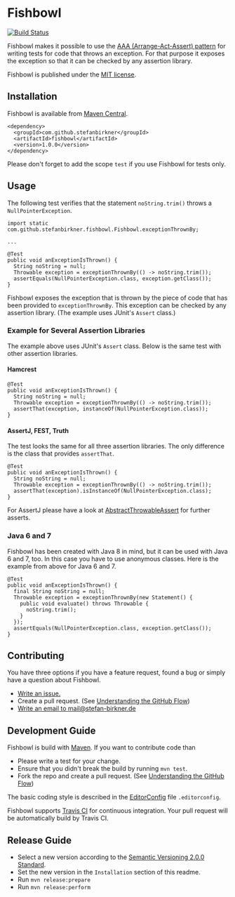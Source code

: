 # Fishbowl

[![Build Status](https://travis-ci.org/stefanbirkner/fishbowl.svg?branch=master)](https://travis-ci.org/stefanbirkner/fishbowl)

Fishbowl makes it possible to use the
[AAA (Arrange-Act-Assert) pattern](http://c2.com/cgi/wiki?ArrangeActAssert)
for writing tests for code that throws an exception. For that purpose it
exposes the exception so that it can be checked by any assertion
library.

Fishbowl is published under the
[MIT license](http://opensource.org/licenses/MIT).


## Installation

Fishbowl is available from [Maven Central](http://search.maven.org/).

    <dependency>
      <groupId>com.github.stefanbirkner</groupId>
      <artifactId>fishbowl</artifactId>
      <version>1.0.0</version>
    </dependency>

Please don't forget to add the scope `test` if you use Fishbowl for
tests only.


## Usage

The following test verifies that the statement `noString.trim()` throws
a `NullPointerException`.

    import static com.github.stefanbirkner.fishbowl.Fishbowl.exceptionThrownBy;

    ...

    @Test
    public void anExceptionIsThrown() {
      String noString = null;
      Throwable exception = exceptionThrownBy(() -> noString.trim());
      assertEquals(NullPointerException.class, exception.getClass());
    }

Fishbowl exposes the exception that is thrown by the piece of code that
has been provided to `exceptionThrownBy`. This exception can be checked
by any assertion library. (The example uses JUnit's `Assert` class.)

### Example for Several Assertion Libraries

The example above uses JUnit's `Assert` class. Below is the same test
with other assertion libraries.

#### Hamcrest

    @Test
    public void anExceptionIsThrown() {
      String noString = null;
      Throwable exception = exceptionThrownBy(() -> noString.trim());
      assertThat(exception, instanceOf(NullPointerException.class));
    }

#### AssertJ, FEST, Truth

The test looks the same for all three assertion libraries. The only
difference is the class that provides `assertThat`.

    @Test
    public void anExceptionIsThrown() {
      String noString = null;
      Throwable exception = exceptionThrownBy(() -> noString.trim());
      assertThat(exception).isInstanceOf(NullPointerException.class);
    }

For AssertJ please have a look at
[AbstractThrowableAssert](http://joel-costigliola.github.io/assertj/core/api/org/assertj/core/api/AbstractThrowableAssert.html)
for further asserts.

### Java 6 and 7

Fishbowl has been created with Java 8 in mind, but it can be used with
Java 6 and 7, too. In this case you have to use anonymous classes. Here
is the example from above for Java 6 and 7.

    @Test
    public void anExceptionIsThrown() {
      final String noString = null;
      Throwable exception = exceptionThrownBy(new Statement() {
        public void evaluate() throws Throwable {
          noString.trim();
        }
      });
      assertEquals(NullPointerException.class, exception.getClass());
    }


## Contributing

You have three options if you have a feature request, found a bug or
simply have a question about Fishbowl.

* [Write an issue.](https://github.com/stefanbirkner/quaidan/issues/new)
* Create a pull request. (See [Understanding the GitHub Flow](https://guides.github.com/introduction/flow/index.html))
* [Write an email to mail@stefan-birkner.de](mailto:mail@stefan-birkner.de)


## Development Guide

Fishbowl is build with [Maven](http://maven.apache.org/). If you want to
contribute code than

* Please write a test for your change.
* Ensure that you didn't break the build by running `mvn test`.
* Fork the repo and create a pull request. (See [Understanding the GitHub Flow](https://guides.github.com/introduction/flow/index.html))

The basic coding style is described in the
[EditorConfig](http://editorconfig.org/) file `.editorconfig`.

Fishbowl supports [Travis CI](https://travis-ci.org/) for continuous
integration. Your pull request will be automatically build by Travis
CI.


## Release Guide

* Select a new version according to the
  [Semantic Versioning 2.0.0 Standard](http://semver.org/).
* Set the new version in the `Installation` section of this readme.
* Run `mvn release:prepare`
* Run `mvn release:perform`
